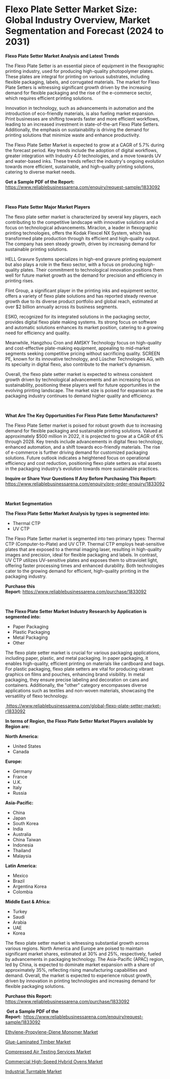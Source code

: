 <p><h1>Flexo Plate Setter Market Size: Global Industry Overview, Market Segmentation and Forecast (2024 to 2031)</h1></p><p><strong>Flexo Plate Setter Market Analysis and Latest Trends</strong></p>
<p><p>The Flexo Plate Setter is an essential piece of equipment in the flexographic printing industry, used for producing high-quality photopolymer plates. These plates are integral for printing on various substrates, including flexible packaging, labels, and corrugated materials. The market for Flexo Plate Setters is witnessing significant growth driven by the increasing demand for flexible packaging and the rise of the e-commerce sector, which requires efficient printing solutions.</p><p>Innovation in technology, such as advancements in automation and the introduction of eco-friendly materials, is also fueling market expansion. Print businesses are shifting towards faster and more efficient workflows, leading to an increased investment in state-of-the-art Flexo Plate Setters. Additionally, the emphasis on sustainability is driving the demand for printing solutions that minimize waste and enhance productivity.</p><p>The Flexo Plate Setter Market is expected to grow at a CAGR of 5.7% during the forecast period. Key trends include the adoption of digital workflows, greater integration with Industry 4.0 technologies, and a move towards UV and water-based inks. These trends reflect the industry's ongoing evolution towards more efficient, sustainable, and high-quality printing solutions, catering to diverse market needs.</p></p>
<p><strong>Get a Sample PDF of the Report:&nbsp;</strong> <a href="https://www.reliablebusinessarena.com/enquiry/request-sample/1833092?utm_campaign=1610&utm_medium=2&utm_source=Github&utm_content=ia&utm_term=17102024&utm_id=flexo-plate-setter">https://www.reliablebusinessarena.com/enquiry/request-sample/1833092</a></p>
<p>&nbsp;</p>
<p><strong>Flexo Plate Setter Major Market Players</strong></p>
<p><p>The flexo plate setter market is characterized by several key players, each contributing to the competitive landscape with innovative solutions and a focus on technological advancements. Miraclon, a leader in flexographic printing technologies, offers the Kodak Flexcel NX System, which has transformed plate production through its efficient and high-quality output. The company has seen steady growth, driven by increasing demand for sustainable printing solutions.</p><p>HELL Gravure Systems specializes in high-end gravure printing equipment but also plays a role in the flexo sector, with a focus on producing high-quality plates. Their commitment to technological innovation positions them well for future market growth as the demand for precision and efficiency in printing rises.</p><p>Flint Group, a significant player in the printing inks and equipment sector, offers a variety of flexo plate solutions and has reported steady revenue growth due to its diverse product portfolio and global reach, estimated at over $2 billion annually across its business segments.</p><p>ESKO, recognized for its integrated solutions in the packaging sector, provides digital flexo plate making systems. Its strong focus on software and automatic solutions enhances its market position, catering to a growing need for efficiency and quality.</p><p>Meanwhile, Hangzhou Cron and AMSKY Technology focus on high-quality and cost-effective plate-making equipment, appealing to mid-market segments seeking competitive pricing without sacrificing quality. SCREEN PE, known for its innovative technology, and Lüscher Technologies AG, with its specialty in digital flexo, also contribute to the market's dynamism.</p><p>Overall, the flexo plate setter market is expected to witness consistent growth driven by technological advancements and an increasing focus on sustainability, positioning these players well for future opportunities in the evolving printing landscape. The market size is poised for expansion as the packaging industry continues to demand higher quality and efficiency.</p></p>
<p>&nbsp;</p>
<p><strong>What Are The Key Opportunities For Flexo Plate Setter Manufacturers?</strong></p>
<p><p>The Flexo Plate Setter market is poised for robust growth due to increasing demand for flexible packaging and sustainable printing solutions. Valued at approximately $500 million in 2022, it is projected to grow at a CAGR of 6% through 2028. Key trends include advancements in digital flexo technology, enhanced automation, and a shift towards eco-friendly materials. The rise of e-commerce is further driving demand for customized packaging solutions. Future outlook indicates a heightened focus on operational efficiency and cost reduction, positioning flexo plate setters as vital assets in the packaging industry’s evolution towards more sustainable practices.</p></p>
<p><strong>Inquire or Share Your Questions If Any Before Purchasing This Report:</strong> <a href="https://www.reliablebusinessarena.com/enquiry/pre-order-enquiry/1833092?utm_campaign=1610&utm_medium=2&utm_source=Github&utm_content=ia&utm_term=17102024&utm_id=flexo-plate-setter">https://www.reliablebusinessarena.com/enquiry/pre-order-enquiry/1833092</a></p>
<p>&nbsp;</p>
<p><strong>Market Segmentation</strong></p>
<p><strong>The Flexo Plate Setter Market Analysis by types is segmented into:</strong></p>
<p><ul><li>Thermal CTP</li><li>UV CTP</li></ul></p>
<p><p>The Flexo Plate Setter market is segmented into two primary types: Thermal CTP (Computer-to-Plate) and UV CTP. Thermal CTP employs heat-sensitive plates that are exposed to a thermal imaging laser, resulting in high-quality images and precision, ideal for flexible packaging and labels. In contrast, UV CTP utilizes UV-sensitive plates and exposes them to ultraviolet light, offering faster processing times and enhanced durability. Both technologies cater to the growing demand for efficient, high-quality printing in the packaging industry.</p></p>
<p><strong>Purchase this Report:&nbsp;</strong><a href="https://www.reliablebusinessarena.com/purchase/1833092?utm_campaign=1610&utm_medium=2&utm_source=Github&utm_content=ia&utm_term=17102024&utm_id=flexo-plate-setter">https://www.reliablebusinessarena.com/purchase/1833092</a></p>
<p>&nbsp;</p>
<p><strong>The Flexo Plate Setter Market Industry Research by Application is segmented into:</strong></p>
<p><ul><li>Paper Packaging</li><li>Plastic Packaging</li><li>Metal Packaging</li><li>Other</li></ul></p>
<p><p>The flexo plate setter market is crucial for various packaging applications, including paper, plastic, and metal packaging. In paper packaging, it enables high-quality, efficient printing on materials like cardboard and bags. For plastic packaging, flexo plate setters are vital for producing vibrant graphics on films and pouches, enhancing brand visibility. In metal packaging, they ensure precise labeling and decoration on cans and containers. Additionally, the "other" category encompasses diverse applications such as textiles and non-woven materials, showcasing the versatility of flexo technology.</p></p>
<p><a href="https://www.reliablebusinessarena.com/global-flexo-plate-setter-market-r1833092?utm_campaign=1610&utm_medium=2&utm_source=Github&utm_content=ia&utm_term=17102024&utm_id=flexo-plate-setter">&nbsp;https://www.reliablebusinessarena.com/global-flexo-plate-setter-market-r1833092</a></p>
<p><strong>In terms of Region, the Flexo Plate Setter Market Players available by Region are:</strong></p>
<p>
    <p> <strong> North America: </strong>
        <ul>
            <li>United States</li>
            <li>Canada</li>
        </ul>
        </p> 
    <p> <strong> Europe: </strong>
        <ul>
            <li>Germany</li>
            <li>France</li>
            <li>U.K.</li>
            <li>Italy</li>
            <li>Russia</li>
        </ul>
        </p> 
    <p> <strong> Asia-Pacific: </strong>
        <ul>
            <li>China</li>
            <li>Japan</li>
            <li>South Korea</li>
            <li>India</li>
            <li>Australia</li>
            <li>China Taiwan</li>
            <li>Indonesia</li>
            <li>Thailand</li>
            <li>Malaysia</li>
        </ul>
        </p> 
    <p> <strong> Latin America: </strong>
        <ul>
            <li>Mexico</li>
            <li>Brazil</li>
            <li>Argentina Korea</li>
            <li>Colombia</li>
        </ul>
        </p> 
    <p> <strong> Middle East & Africa: </strong>
        <ul>
            <li>Turkey</li>
            <li>Saudi</li>
            <li>Arabia</li>
            <li>UAE</li>
            <li>Korea</li>
        </ul>
    </p>
    </p>
<p><p>The flexo plate setter market is witnessing substantial growth across various regions. North America and Europe are poised to maintain significant market shares, estimated at 30% and 25%, respectively, fueled by advancements in packaging technology. The Asia-Pacific (APAC) region, led by China, is expected to dominate market expansion with a share of approximately 35%, reflecting rising manufacturing capabilities and demand. Overall, the market is expected to experience robust growth, driven by innovation in printing technologies and increasing demand for flexible packaging solutions.</p></p>
<p><strong>Purchase this Report: </strong><a href="https://www.reliablebusinessarena.com/purchase/1833092?utm_campaign=1610&utm_medium=2&utm_source=Github&utm_content=ia&utm_term=17102024&utm_id=flexo-plate-setter">https://www.reliablebusinessarena.com/purchase/1833092</a></p>
<p>&nbsp;<strong>Get a Sample PDF of the Report:&nbsp;&nbsp;</strong><a href="https://www.reliablebusinessarena.com/enquiry/request-sample/1833092?utm_campaign=1610&utm_medium=2&utm_source=Github&utm_content=ia&utm_term=17102024&utm_id=flexo-plate-setter">https://www.reliablebusinessarena.com/enquiry/request-sample/1833092</a></p>
<p><strong></strong></p>
<p><p><a href="https://www.linkedin.com/pulse/ethylene-propylene-diene-monomer-market-outlook-current-assessment-y5v2e?utm_campaign=1610&utm_medium=2&utm_source=Github&utm_content=ia&utm_term=17102024&utm_id=flexo-plate-setter">Ethylene-Propylene-Diene Monomer Market</a></p><p><a href="https://www.linkedin.com/pulse/disruption-innovation-glue-laminated-timber-industry-zioie?utm_campaign=1610&utm_medium=2&utm_source=Github&utm_content=ia&utm_term=17102024&utm_id=flexo-plate-setter">Glue-Laminated Timber Market</a></p><p><a href="https://www.linkedin.com/pulse/global-compressed-air-testing-services-market-trends-innovations-ilkce?utm_campaign=1610&utm_medium=2&utm_source=Github&utm_content=ia&utm_term=17102024&utm_id=flexo-plate-setter">Compressed Air Testing Services Market</a></p><p><a href="https://github.com/DixieGrimes/Market-Research-Report-List-1/blob/main/commercial-high-speed-hybrid-ovens-market.md?utm_campaign=1610&utm_medium=2&utm_source=Github&utm_content=ia&utm_term=17102024&utm_id=flexo-plate-setter">Commercial High-Speed Hybrid Ovens Market</a></p><p><a href="https://issuu.com/reportprime-2/docs/industrial-turntable-market-size-20_2d64892cccbd97?utm_campaign=1610&utm_medium=2&utm_source=Github&utm_content=ia&utm_term=17102024&utm_id=flexo-plate-setter">Industrial Turntable Market</a></p></p>